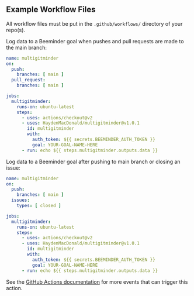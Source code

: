 ## Example Workflow Files

All workflow files must be put in the `.github/workflows/` directory of your repo(s).

Log data to a Beeminder goal when pushes and pull requests are made to the main branch:
```yaml
name: multigitminder
on:
  push:
    branches: [ main ]
  pull_request:
    branches: [ main ]

jobs:
  multigitminder:
    runs-on: ubuntu-latest
    steps:
      - uses: actions/checkout@v2
      - uses: HaydenMacDonald/multigitminder@v1.0.1
        id: multigitminder
        with:
          auth_token: ${{ secrets.BEEMINDER_AUTH_TOKEN }}
          goal: YOUR-GOAL-NAME-HERE
      - run: echo ${{ steps.multigitminder.outputs.data }}
```

Log data to a Beeminder goal after pushing to main branch or closing an issue:
```yaml
name: multigitminder
on:
  push:
    branches: [ main ]
  issues:
    types: [ closed ]

jobs:
  multigitminder:
    runs-on: ubuntu-latest
    steps:
      - uses: actions/checkout@v2
      - uses: HaydenMacDonald/multigitminder@v1.0.1
        id: multigitminder
        with:
          auth_token: ${{ secrets.BEEMINDER_AUTH_TOKEN }}
          goal: YOUR-GOAL-NAME-HERE
      - run: echo ${{ steps.multigitminder.outputs.data }}
```

See the [GitHub Actions documentation](https://docs.github.com/en/actions/reference/events-that-trigger-workflows) for more events that can trigger this action.